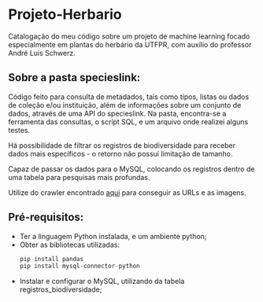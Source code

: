 # Projeto-Herbario
Catalogação do meu código sobre um projeto de machine learning focado especialmente em plantas do herbário da UTFPR, com auxílio do professor André Luis Schwerz.

## Sobre a pasta specieslink:
Código feito para consulta de metadados, tais como tipos, listas ou dados de coleção e/ou instituição, além de informações sobre um conjunto de dados, através de uma API do specieslink. Na pasta, encontra-se a ferramenta das consultas, o script SQL, e um arquivo onde realizei alguns testes.

Há possibilidade de filtrar os registros de biodiversidade para receber dados mais específicos - o retorno não possui limitação de tamanho.

Capaz de passar os dados para o MySQL, colocando os registros dentro de uma tabela para pesquisas mais profundas.

Utilize do crawler encontrado [aqui](https://github.com/xaaaandao/downloader-specieslink/tree/master) para conseguir as URLs e as imagens.

## Pré-requisitos:
- Ter a linguagem Python instalada, e um ambiente python;
- Obter as bibliotecas utilizadas:
  ```python
  pip install pandas
  pip install mysql-connector-python
  ```
- Instalar e configurar o MySQL, utilizando da tabela registros_biodiversidade;
